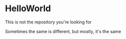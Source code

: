 # HelloWorld
This is not the repository you're looking for

Sometimes the same is different, but mostly, it's the same

